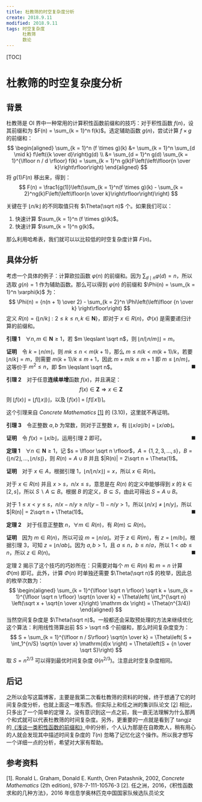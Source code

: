 ```yaml
---
title: 杜教筛的时空复杂度分析
create: 2018.9.11
modified: 2018.9.11
tags: 时空复杂度
      杜教筛
      数论
---
```


[TOC]
# 杜教筛的时空复杂度分析

## 背景

杜教筛是 OI 界中一种常用的计算积性函数前缀和的技巧：对于积性函数 $f(n)$，设其前缀和为 $F(n) = \sum_{k = 1}^n f(k)$。选定辅助函数 $g(n)$，尝试计算 $f \times g$ 的前缀和：
$$
\begin{aligned}
\sum_{k = 1}^n (f \times g)(k) &= \sum_{k = 1}^n \sum_{d \mid k} f\left({k \over d}\right)g(d) \\
&= \sum_{d = 1}^n g(d) \sum_{k = 1}^{\lfloor n / d \rfloor} f(k) = \sum_{k = 1}^n g(k)F\left(\left\lfloor{n \over k}\right\rfloor\right)
\end{aligned}
$$
将 $g(1)F(n)$ 移出来，得到：
$$
F(n) = \frac1{g(1)}\left(\sum_{k = 1}^n(f \times g)(k) - \sum_{k = 2}^ng(k)F\left(\left\lfloor{n \over k}\right\rfloor\right)\right)
$$

关键在于 $\lfloor n / k \rfloor$ 的不同取值只有 $\Theta(\sqrt n)$ 个。如果我们可以：

1. 快速计算 $\sum_{k = 1}^n (f \times g)(k)$。
2. 快速计算 $\sum_{k = 1}^n g(k)$。

那么利用哈希表，我们就可以以比较低的时空复杂度计算 $F(n)$。

## 具体分析

考虑一个具体的例子：计算欧拉函数 $\varphi(n)$ 的前缀和。因为 $\sum_{d \mid n} \varphi(d) = n$，所以选取 $g(n) = 1$ 作为辅助函数。那么可以得到 $\varphi(n)$ 的前缀和 $\Phi(n) = \sum_{k = 1}^n \varphi(k)$ 为：
$$
\Phi(n) = {n(n + 1) \over 2} - \sum_{k = 2}^n \Phi\left(\left\lfloor {n \over k} \right\rfloor\right)
$$
定义 $R(n) = \{\lfloor n / k \rfloor: 2 \leqslant k \leqslant n,\,k \in \mathbf N\}$，即对于 $x \in R(n)$，$\Phi(x)$ 是需要递归计算的前缀和。

**引理 1**　$\forall n,\,m \in \mathbf N \geqslant 1$，若 $m \leqslant \sqrt n$，则 $\lfloor n / \lfloor n / m \rfloor \rfloor = m$。

**证明**　令 $k = \lfloor n / m \rfloor$，则 $mk \leqslant n < m(k + 1)$，那么 $m \leqslant n / k < m(k + 1) / k$，若要 $\lfloor n / k \rfloor = m$，则需要 $m(k + 1) / k \leqslant m + 1$，因此 $m + m / k \leqslant m + 1$ 即 $m \leqslant \lfloor n / m \rfloor$，这等价于 $m^2 \leqslant n$，即 $m \leqslant \sqrt n$。<span style="float: right">$\blacksquare$</span>

**引理 2**　对于任意**连续单增**函数 $f(x)$，并且满足：
$$
f(x) \in \mathbf Z \Longrightarrow x \in \mathbf Z
$$
则 $\lfloor f(x) \rfloor = \lfloor f(\lfloor x \rfloor) \rfloor$，以及 $\lceil f(x) \rceil$ = $\lceil f(\lceil x \rceil) \rceil$。

这个引理来自 *Concrete Mathematics* [[1]](#ref-1) 的 (3.10)，这里就不再证明。

**引理 3**　令正整数 $a,\,b$ 为常数，则对于正整数 $x$，有 $\lfloor\lfloor x / a \rfloor / b \rfloor = \lfloor x / ab \rfloor$。

**证明**　令 $f(x) = \lfloor x / b \rfloor$，运用引理 2 即可。<span style="float: right">$\blacksquare$</span>

**定理 1**　$\forall n \in \mathbf N \geqslant 1$，记 $s = \lfloor \sqrt n \rfloor$，$A = \{1,\,2,\,3,\,...,\,s\}$，$B = \{\lfloor n / 2 \rfloor,\,...,\,\lfloor n / s \rfloor\}$，则 $R(n) = A \cup B$ 并且 $|R(n)| = 2\sqrt n + \Theta(1)$。

**证明**　对于 $x \in A$，根据引理 1，$\lfloor n / \lfloor n / x \rfloor \rfloor = x$，所以 $x \in R(n)$。

对于 $x \in R(n)$ 并且 $x > s$，$n / x \leqslant s$，意思是在 $R(n)$ 的定义中能够得到 $x$ 的 $k \in [2,\,s]$，所以 $S \ \backslash\ A \subseteq B$。根据 $B$ 的定义，$B \subseteq S$，由此可得出 $S = A \cup B$。

对于 $1 \leqslant x < y \leqslant s$，$n / x - n / y \geqslant n/(y - 1) - n / y > 1$，所以 $\lfloor n / x \rfloor \neq \lfloor n / y \rfloor$，所以 $|R(n)| = 2\sqrt n + \Theta(1)$。<span style="float: right">$\blacksquare$</span>

**定理 2**　对于任意正整数 $n$，$\forall m \in R(n)$，有 $R(m) \subseteq R(n)$。

**证明**　因为 $m \in R(n)$，所以可设 $m = \lfloor n / a \rfloor$。对于 $z \in R(m)$，有 $z = \lfloor m / b \rfloor$，根据引理 3，可知 $z = \lfloor  n / ab \rfloor$。因为 $a,\,b > 1$，且 $a \leqslant n$，$b \leqslant n / a$，所以 $1 < ab \leqslant n$，所以 $z \in R(n)$。<span style="float: right">$\blacksquare$</span>

定理 2 揭示了这个技巧的巧妙所在：只需要对每个 $m \in R(n)$ 和 $m = n$ 计算 $\Phi(m)$ 即可。此外，计算 $\Phi(n)$ 时单独还需要 $\Theta(\sqrt n)$ 的枚举，因此总的枚举次数为：
$$
\begin{aligned}
\sum_{k = 1}^{\lfloor \sqrt n \rfloor} \sqrt k + \sum_{k = 1}^{\lfloor \sqrt n \rfloor} \sqrt{n \over k} = \Theta\left( \int_1^{\sqrt n} \left(\sqrt x + \sqrt{n \over x}\right) \mathrm dx \right) = \Theta(n^{3/4})
\end{aligned}
$$
当然空间复杂度是 $\Theta(\sqrt n)​$。一般都还会采取预处理的方法来继续优化这个算法：利用线性筛算出前 $S > \sqrt n​$ 个前缀和，那么时间复杂度变为：
$$
S + \sum_{k = 1}^{\lfloor n / S\rfloor} \sqrt{n \over k} = \Theta\left( S + \int_1^{n/S} \sqrt{n \over x} \mathrm{d}x \right) = \Theta\left(S + {n \over \sqrt S}\right)
$$
取 $S = n^{2/3}$ 可以得到最优时间复杂度 $\Theta(n^{2/3})$。注意此时空复杂度相同。

## 后记

之所以会写这篇博客，主要是我第二次看杜教筛的资料的时候，终于想通了它的时间复杂度分析，也就上面这一堆东西。但实际上和任之洲的集训队论文 [[2]](#ref-2) 相比，只多出了一个简单的定理 2。没有意识到这一点之前，我一直无法理解为什么那两个和式就可以代表杜教筛的时间复杂度。另外，更重要的一点就是看到了 tangjz 的[《浅谈一类积性函数的前缀和》](https://blog.csdn.net/skywalkert/article/details/50500009)中的分析，个人认为那是在自欺欺人，稍有用心的人就会发现其中描述时间复杂度的 $T(n)$ 忽略了记忆化这个操作。所以我才想写一个详细一点的分析，希望对大家有帮助。

## 参考资料

<span id="ref-1">[1]</span>. Ronald L. Graham, Donald E. Kunth, Oren Patashnik, 2002, *Concrete Mathematics* (2th edition), 978-7-111-10576-3
[2]. 任之洲，2016，《积性函数求和的几种方法》，2016 年信息学奥林匹克中国国家队候选队员论文
